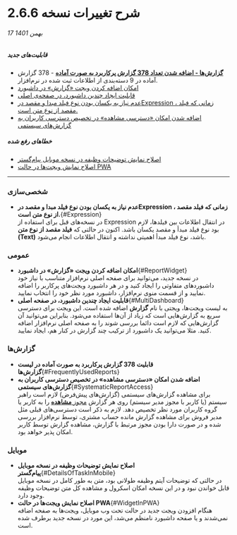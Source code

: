 #  شرح تغییرات نسخه 2.6.6

###### 17 بهمن 1401
##### قابلیت‌های جدید
- [**گزارش‌ها - اضافه شدن تعداد 378 گزارش پرکاربرد به صورت آماده**](https://github.com/1stco/PayamGostarDocs/blob/master/help2.5.4/Management-and-reports/FrequentlyUsedReports/FrequentlyUsedReportsIntroduction.md) - 378 گزارش آماده در 9 دسته‌بندی از اطلاعات ثبت شده در نرم‌افزار.
- [امکان اضافه کردن ویجت «گزارش» در داشبورد](#ReportWidget)
- [قابلیت ایجاد چندین داشبورد، در صفحه‌ی اصلی](#MultiDashboard)
- [عدم نیاز به یکسان بودن نوع فیلد مبدا و مقصد  درExpression  ، زمانی که فیلد مقصد از نوع متن است.](#Expression)
- [اضافه شدن امکان «دسترسی مشاهده» در تخصیص دسترسی کاربران به گزارش‌های سیستمی](#SystematicReportAccess)

##### خطاهای رفع شده
- [اصلاح نمایش توضیحات وظیفه در نسخه موبایل پیام‌گستر](#DetailsOfTaskInMobile)
- [اصلاح نمایش ویجت‌ها در حالت PWA](#WidgetInPWA)

****

### شخصی‌سازی
- **عدم نیاز به یکسان بودن نوع فیلد مبدا و مقصد  درExpression  ، زمانی که فیلد مقصد از نوع متن است.**{#Expression}<br>
   در نسخه‌های قبل برای استفاده از Expression در انتقال اطلاعات بین فیلدها، لازم بود نوع فیلد مبدأ و مقصد یکسان باشد. اکنون در حالتی که **فیلد مقصد از نوع متن (Text)** باشد، نوع فیلد مبدأ اهمیتی نداشته و انتقال اطلاعات انجام می‌شود.
### عمومی 
- **امکان اضافه کردن ویجت «گزارش» در داشبورد**{#ReportWidget}<br>
   در نسخه جدید، می‌توانید برای صفحه اصلی نرم‌افزار متناسب با نیاز خود داشبوردهای متفاوتی را ایجاد کنید و در هر داشبورد ویجت‌های پرکاربر را اضافه نمایید و از قسمت منوی نرم‌افزار، داشبورد مورد نظر خود را انتخاب نمایید.
- **قابلیت ایجاد چندین داشبورد، در صفحه اصلی**{#MultiDashboard}<br>
   به لیست ویجت‌ها، ویجتی با نام **گزارش** اضافه شده است. این ویجت برای دسترسی سریع به گزارش‌هایی است که زیاد از آن‌ها استفاده می‌شود. بنابراین می‌توانید آن گزارش‌هایی که لازم است دائما بررسی شوند را به صفحه اصلی نرم‌افزار اضافه کنید. مثلا می‌توانید یک داشبورد از ترکیب چند گزارش در کنار هم، ایجاد نمایید.

### گزارش‌ها
- **قابلیت 378 گزارش پرکاربرد به صورت آماده در لیست گزارش‌ها**{#FrequentlyUsedReports}<br>
- **اضافه شدن امکان «دسترسی مشاهده» در تخصیص دسترسی کاربران به گزارش‌های سیستمی**{#SystematicReportAccess}<br>
   برای مشاهده گزارش‌های سیستمی (گزارش‌های پیش‌فرض) لازم است راهبر سیستم (یا کاربر با مجوز مدیر سیستم) روی هر گزارش [مجوز **مشاهده**](https://github.com/1stco/PayamGostarDocs/blob/master/help2.5.4/Management-and-reports/FrequentlyUsedReports/ReportAccessSettings.md) را به کاربر یا گروه کاربران مورد نظر تخصیص دهد. لازم به ذکر است دسترسی‌های قبلی مثل مدیر فروش برای مشاهده گزارش مانده حساب مشتری، توسط نرم‌افزار بررسی شده و در صورت دارا بودن مجوز مرتبط با گزارش، مشاهده گزارش توسط کاربر امکان پذیر خواهد بود.

### موبایل
- **اصلاح نمایش توضیحات وظیفه در نسخه موبایل پیام‌گستر**{#DetailsOfTaskInMobile}<br>
   در حالتی که توضیحات آیتم وظیفه طولانی بود، متن به طور کامل در نسخه موبایل قابل خواندن نبود و در این نسخه امکان اسکرول و مشاهده کل متن توضیحات وظیفه وجود دارد.
- **اصلاح نمایش ویجت‌ها در حالت PWA**{#WidgetInPWA}<br>
   هنگام افزودن ویجت جدید در حالت تحت وب موبایل، ویجت‌ها به صفحه اضافه نمی‌شدند و یا صفحه داشبورد نامنظم می‌شد، این مورد در نسخه جدید برطرف شده است.


